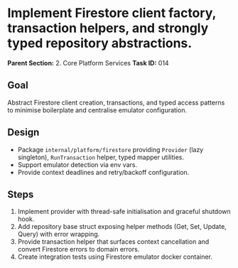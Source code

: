 # Implement Firestore client factory, transaction helpers, and strongly typed repository abstractions.

**Parent Section:** 2. Core Platform Services
**Task ID:** 014

## Goal
Abstract Firestore client creation, transactions, and typed access patterns to minimise boilerplate and centralise emulator configuration.

## Design
- Package `internal/platform/firestore` providing `Provider` (lazy singleton), `RunTransaction` helper, typed mapper utilities.
- Support emulator detection via env vars.
- Provide context deadlines and retry/backoff configuration.

## Steps
1. Implement provider with thread-safe initialisation and graceful shutdown hook.
2. Add repository base struct exposing helper methods (Get, Set, Update, Query) with error wrapping.
3. Provide transaction helper that surfaces context cancellation and convert Firestore errors to domain errors.
4. Create integration tests using Firestore emulator docker container.
